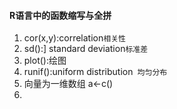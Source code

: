 #### R语言中的函数缩写与全拼

1. cor(x,y):correlation`相关性`
2. sd():] standard deviation`标准差`
3. plot():绘图
4. runif():uniform distribution` 均匀分布`
5. 向量为一维数组 a<-c()
6. 
